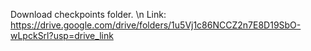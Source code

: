 Download checkpoints folder. \n Link: https://drive.google.com/drive/folders/1u5Vj1c86NCCZ2n7E8D19SbO-wLpckSrl?usp=drive_link
